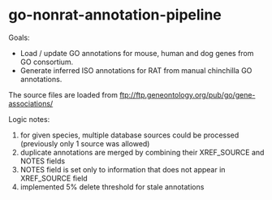 # go-nonrat-annotation-pipeline
Goals:

- Load / update GO annotations for mouse, human and dog genes from GO consortium.
- Generate inferred ISO annotations for RAT from manual chinchilla GO annotations.

The source files are loaded from ftp://ftp.geneontology.org/pub/go/gene-associations/

Logic notes:
1) for given species, multiple database sources could be processed (previously only 1 source was allowed)
2) duplicate annotations are merged by combining their XREF_SOURCE and NOTES fields
3) NOTES field is set only to information that does not appear in XREF_SOURCE field
4) implemented 5% delete threshold for stale annotations

